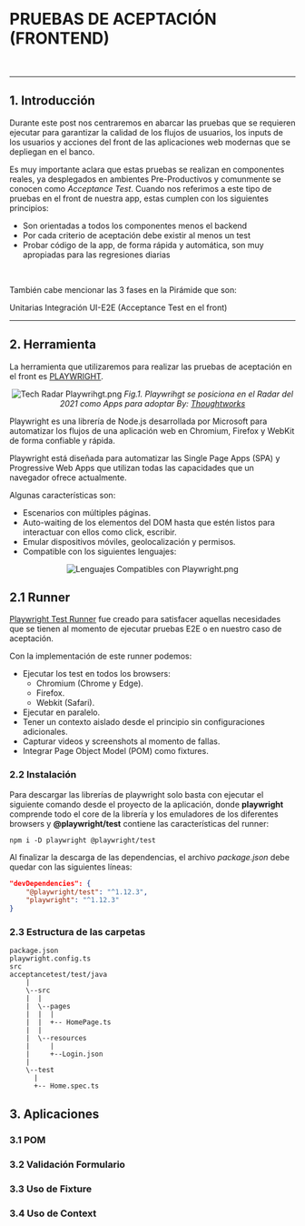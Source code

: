 <br/>

# PRUEBAS DE ACEPTACIÓN (FRONTEND)

<br/>

---

## 1. Introducción

Durante este post nos centraremos en abarcar las pruebas que se requieren ejecutar para garantizar la calidad de los flujos de usuarios, los inputs de los usuarios y acciones del front de las aplicaciones web modernas que se depliegan en el banco.

Es muy importante aclara que estas pruebas se realizan en componentes reales, ya desplegados en ambientes Pre-Productivos y comunmente se conocen como _Acceptance Test_. Cuando nos referimos a este tipo de pruebas en el front de nuestra app, estas cumplen con los siguientes principios:

- Son orientadas a todos los componentes menos el backend
- Por cada criterio de aceptación debe existir al menos un test
- Probar código de la app, de forma rápida y automática, son muy apropiadas para las regresiones diarias

<br/>

También cabe mencionar las 3 fases en la Pirámide que son:

Unitarias
Integración
UI-E2E (Acceptance Test en el front)

---

## 2. Herramienta

La herramienta que utilizaremos para realizar las pruebas de aceptación en el front es [PLAYWRIGHT](https://github.com/microsoft/playwright).

<center>

![Tech Radar Playwrihgt.png](/.attachments/Tech%20Radar%20Playwrihgt-df78f341-afb8-4e14-b5c5-a49f0e20b219.png)
_Fig.1. Playwrihgt se posiciona en el Radar del 2021 como Apps para adoptar By: [Thoughtworks](https://www.thoughtworks.com/radar/tools/playwright)_

</center>

Playwright es una librería de Node.js desarrollada por Microsoft para automatizar los flujos de una aplicación web en Chromium, Firefox y WebKit de forma confiable y rápida.

Playwright está diseñada para automatizar las Single Page Apps (SPA) y Progressive Web Apps que utilizan todas las capacidades que un navegador ofrece actualmente.

Algunas características son:

- Escenarios con múltiples páginas.
- Auto-waiting de los elementos del DOM hasta que estén listos para interactuar con ellos como click, escribir.
- Emular dispositivos móviles, geolocalización y permisos.
- Compatible con los siguientes lenguajes:

<center>

![Lenguajes Compatibles con Playwright.png](/.attachments/Lenguajes%20Compatibles%20con%20Playwright-90e6a725-685b-41c9-a003-51294c154cb7.png)

</center>

## 2.1 Runner

[Playwright Test Runner](https://github.com/microsoft/playwright-test) fue creado para satisfacer aquellas necesidades que se tienen al momento de ejecutar pruebas E2E o en nuestro caso de aceptación.

Con la implementación de este runner podemos:

- Ejecutar los test en todos los browsers:
  - Chromium (Chrome y Edge).
  - Firefox.
  - Webkit (Safari).
- Ejecutar en paralelo.
- Tener un contexto aislado desde el principio sin configuraciones adicionales.
- Capturar videos y screenshots al momento de fallas.
- Integrar Page Object Model (POM) como fixtures.

### 2.2 Instalación

Para descargar las librerías de playwright solo basta con ejecutar el siguiente comando desde el proyecto de la aplicación, donde **playwright** comprende todo el core de la librería y los emuladores de los diferentes browsers y **@playwright/test** contiene las características del runner:

```npm
npm i -D playwright @playwright/test
```

Al finalizar la descarga de las dependencias, el archivo _package.json_ debe quedar con las siguientes líneas:

```json
"devDependencies": {
    "@playwright/test": "^1.12.3",
    "playwright": "^1.12.3"
}
```

### 2.3 Estructura de las carpetas

```node
package.json
playwright.config.ts
src
acceptancetest/test/java
    |
    \--src
    |  |
    |  \--pages
    |  |  |
    |  |  +-- HomePage.ts
    |  |
    |  \--resources
    |     |
    |     +--Login.json
    |
    \--test
      |
      +-- Home.spec.ts
```

## 3. Aplicaciones

### 3.1 POM

### 3.2 Validación Formulario

### 3.3 Uso de Fixture

### 3.4 Uso de Context
